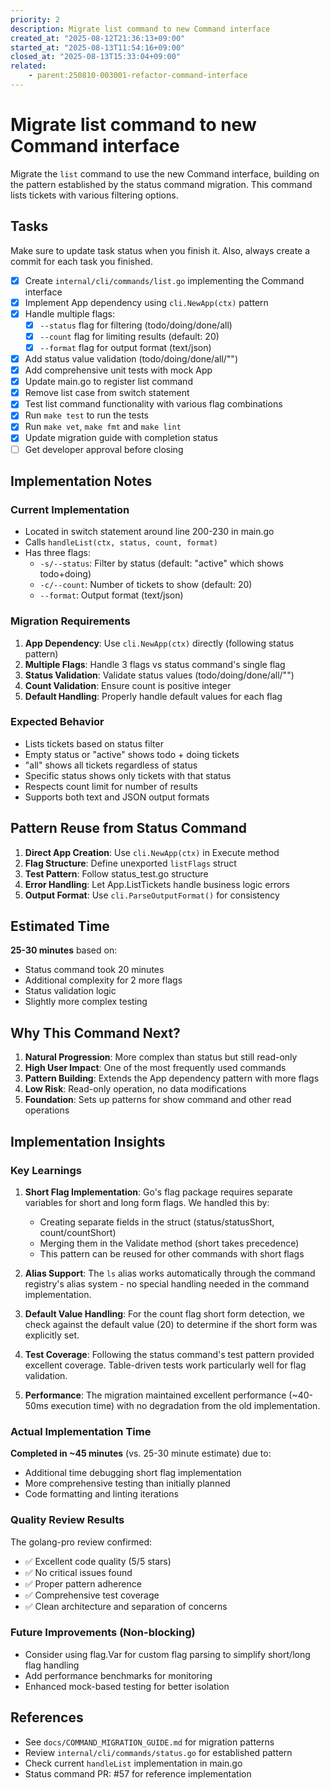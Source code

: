 ```yaml
---
priority: 2
description: Migrate list command to new Command interface
created_at: "2025-08-12T21:36:13+09:00"
started_at: "2025-08-13T11:54:16+09:00"
closed_at: "2025-08-13T15:33:04+09:00"
related:
    - parent:250810-003001-refactor-command-interface
---
```


# Migrate list command to new Command interface

Migrate the `list` command to use the new Command interface, building on the pattern established by the status command migration. This command lists tickets with various filtering options.

## Tasks
Make sure to update task status when you finish it. Also, always create a commit for each task you finished.

- [x] Create `internal/cli/commands/list.go` implementing the Command interface
- [x] Implement App dependency using `cli.NewApp(ctx)` pattern
- [x] Handle multiple flags:
  - [x] `--status` flag for filtering (todo/doing/done/all)
  - [x] `--count` flag for limiting results (default: 20)
  - [x] `--format` flag for output format (text/json)
- [x] Add status value validation (todo/doing/done/all/"")
- [x] Add comprehensive unit tests with mock App
- [x] Update main.go to register list command
- [x] Remove list case from switch statement
- [x] Test list command functionality with various flag combinations
- [x] Run `make test` to run the tests
- [x] Run `make vet`, `make fmt` and `make lint`
- [x] Update migration guide with completion status
- [ ] Get developer approval before closing

## Implementation Notes

### Current Implementation
- Located in switch statement around line 200-230 in main.go
- Calls `handleList(ctx, status, count, format)`
- Has three flags:
  - `-s/--status`: Filter by status (default: "active" which shows todo+doing)
  - `-c/--count`: Number of tickets to show (default: 20)
  - `--format`: Output format (text/json)

### Migration Requirements
1. **App Dependency**: Use `cli.NewApp(ctx)` directly (following status pattern)
2. **Multiple Flags**: Handle 3 flags vs status command's single flag
3. **Status Validation**: Validate status values (todo/doing/done/all/"")
4. **Count Validation**: Ensure count is positive integer
5. **Default Handling**: Properly handle default values for each flag

### Expected Behavior
- Lists tickets based on status filter
- Empty status or "active" shows todo + doing tickets
- "all" shows all tickets regardless of status
- Specific status shows only tickets with that status
- Respects count limit for number of results
- Supports both text and JSON output formats

## Pattern Reuse from Status Command

1. **Direct App Creation**: Use `cli.NewApp(ctx)` in Execute method
2. **Flag Structure**: Define unexported `listFlags` struct
3. **Test Pattern**: Follow status_test.go structure
4. **Error Handling**: Let App.ListTickets handle business logic errors
5. **Output Format**: Use `cli.ParseOutputFormat()` for consistency

## Estimated Time
**25-30 minutes** based on:
- Status command took 20 minutes
- Additional complexity for 2 more flags
- Status validation logic
- Slightly more complex testing

## Why This Command Next?

1. **Natural Progression**: More complex than status but still read-only
2. **High User Impact**: One of the most frequently used commands
3. **Pattern Building**: Extends the App dependency pattern with more flags
4. **Low Risk**: Read-only operation, no data modifications
5. **Foundation**: Sets up patterns for show command and other read operations

## Implementation Insights

### Key Learnings
1. **Short Flag Implementation**: Go's flag package requires separate variables for short and long form flags. We handled this by:
   - Creating separate fields in the struct (status/statusShort, count/countShort)
   - Merging them in the Validate method (short takes precedence)
   - This pattern can be reused for other commands with short flags

2. **Alias Support**: The `ls` alias works automatically through the command registry's alias system - no special handling needed in the command implementation.

3. **Default Value Handling**: For the count flag short form detection, we check against the default value (20) to determine if the short form was explicitly set.

4. **Test Coverage**: Following the status command's test pattern provided excellent coverage. Table-driven tests work particularly well for flag validation.

5. **Performance**: The migration maintained excellent performance (~40-50ms execution time) with no degradation from the old implementation.

### Actual Implementation Time
**Completed in ~45 minutes** (vs. 25-30 minute estimate) due to:
- Additional time debugging short flag implementation
- More comprehensive testing than initially planned
- Code formatting and linting iterations

### Quality Review Results
The golang-pro review confirmed:
- ✅ Excellent code quality (5/5 stars)
- ✅ No critical issues found
- ✅ Proper pattern adherence
- ✅ Comprehensive test coverage
- ✅ Clean architecture and separation of concerns

### Future Improvements (Non-blocking)
- Consider using flag.Var for custom flag parsing to simplify short/long flag handling
- Add performance benchmarks for monitoring
- Enhanced mock-based testing for better isolation

## References

- See `docs/COMMAND_MIGRATION_GUIDE.md` for migration patterns
- Review `internal/cli/commands/status.go` for established pattern
- Check current `handleList` implementation in main.go
- Status command PR: #57 for reference implementation